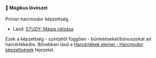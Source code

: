 #### 🔵 Mágikus lövészet

Primer harcmodor képzettség.

- Lásd: [STUDY: Mágia célzása](https://github.com/kaktusztea/km100/wiki/STUDY.magikus.celzas)

Ezek a képzettség - szintjétől függően - büntetéseket/bónuszokat ad harcértékedre. Bővebben lásd a [Harcértékek elemei - Harcmodor képzettségek](../062_02_harcmodor_kepzettsegek_es_bonuszaik.md) fejezetet.
